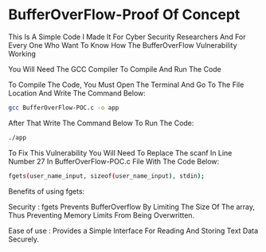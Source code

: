 # BufferOverFlow-Proof Of Concept

This Is A Simple Code I Made It For Cyber Security Researchers And For Every One Who Want To Know How The BufferOverFlow Vulnerability Working

You Will Need The GCC Compiler To Compile And Run The Code

To Compile The Code, You Must Open The Terminal And Go To The File Location And Write The Command Below:
```sh
gcc BufferOverFlow-POC.c -o app
```

After That Write The Command Below To Run The Code:
```sh
./app
```

To Fix This Vulnerability You Will Need To Replace The scanf In Line Number 27 In BufferOverFlow-POC.c File With The Code Below:
```sh
fgets(user_name_input, sizeof(user_name_input), stdin);
```
Benefits of using fgets:

Security : fgets Prevents BufferOverflow By Limiting The Size Of The array, Thus Preventing Memory Limits From Being Overwritten.

Ease of use : Provides a Simple Interface For Reading And Storing Text Data Securely.
